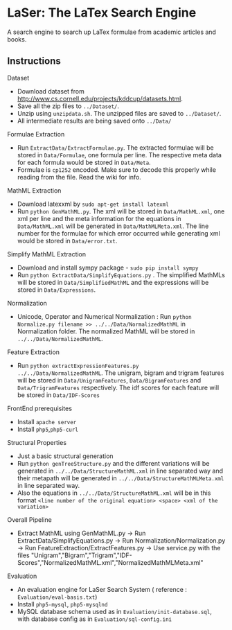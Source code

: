 # LaSer: The LaTex Search Engine
A search engine to search up LaTex formulae from academic articles and books.

Instructions
------------
Dataset
* Download dataset from http://www.cs.cornell.edu/projects/kddcup/datasets.html.
* Save all the zip files to ```../Dataset/```.
* Unzip using ```unzipdata.sh```. The unzipped files are saved to ```../Dataset/```.
* All intermediate results are being saved onto ```../Data/```

Formulae Extraction
* Run ```ExtractData/ExtractFormulae.py```. The extracted formulae will be stored in ```Data/Formulae```, one formula per line. The respective meta data for each formula would be stored in ```Data/Meta```.
* Formulae is ```cp1252``` encoded. Make sure to decode this properly while reading from the file. Read the wiki for info.


MathML Extraction
* Download latexxml by ```sudo apt-get install latexml```
* Run ```python GenMathML.py```. The xml will be stored in ```Data/MathML.xml```, one xml per line and the meta information for the equations in ```Data/MathML.xml``` will be generated in ```Data/MathMLMeta.xml```. The line number for the formulae for which error occurred while generating xml would be stored in ```Data/error.txt```.
 
Simplify MathML Extraction
* Download and install sympy package - ```sudo pip install sympy```
* Run ```python ExtractData/SimplifyEquations.py``` . The simplified MathMLs will be stored in ```Data/SimplifiedMathML``` and the expressions will be stored in ```Data/Expressions```.

Normalization
* Unicode, Operator and Numerical Normalization : Run ```python Normalize.py filename >> ../../Data/NormalizedMathML``` in Normalization folder. The normalized MathML will be stored in ```../../Data/NormalizedMathML```.

Feature Extraction
* Run ```python extractExpressionFeatures.py ../../Data/NormalizedMathML```. The unigram, bigram and trigram features will be stored in ```Data/UnigramFeatures```, ```Data/BigramFeatures``` and ```Data/TrigramFeatures``` respectively. The idf scores for each feature will be stored in ```Data/IDF-Scores```

FrontEnd prerequisites 
* Install ```apache server```
* Install ```php5```,```php5-curl```

Structural Properties
* Just a basic structural generation
* Run ```python genTreeStructure.py``` and the different variations will be generated in ```../../Data/StructureMathML.xml``` in line separated way and their metapath will be generated in ```../../Data/StructureMathMLMeta.xml``` in line separated way. 
* Also the equations in ```../../Data/StructureMathML.xml``` will be in this format ```<line number of the original equation> <space> <xml of the variation>```

Overall Pipeline
* Extract MathML using GenMathML.py -> Run ExtractData/SimplifyEquations.py -> Run Normalization/Normalization.py -> Run FeatureExtraction/ExtractFeatures.py -> Use service.py with the files "Unigram","Bigram","Trigram","IDF-Scores","NormalizedMathML.xml","NormalizedMathMLMeta.xml"

Evaluation
* An evaluation engine for LaSer Search System ( reference : ```Evaluation/eval-basis.txt```)
* Install ```php5-mysql```, ```php5-mysqlnd```
* MySQL database schema used as in ```Evaluation/init-database.sql```, with database config as in ```Evaluation/sql-config.ini```

